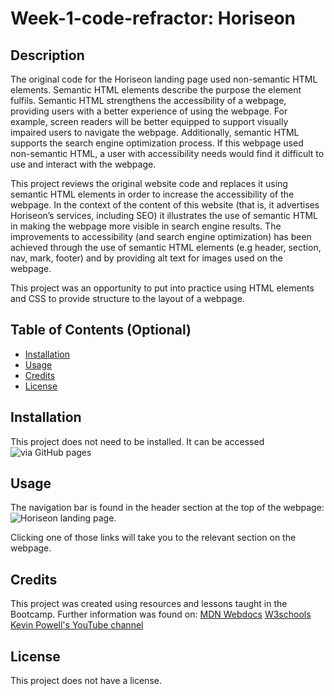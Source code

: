 # Week-1-code-refractor: Horiseon

## Description

The original code for the Horiseon landing page used non-semantic HTML elements. Semantic HTML elements describe the purpose the element fulfils. Semantic HTML strengthens the accessibility of a webpage, providing users with a better experience of using the webpage. For example, screen readers will be better equipped to support visually impaired users to navigate the webpage. Additionally, semantic HTML supports the search engine optimization process. If this webpage used non-semantic HTML, a user with accessibility needs would find it difficult to use and interact with the webpage. 

This project reviews the original website code and replaces it using semantic HTML elements in order to increase the accessibility of the webpage. In the context of the content of this website (that is, it advertises Horiseon’s services, including SEO) it illustrates the use of semantic HTML in making the webpage more visible in search engine results. The improvements to accessibility (and search engine optimization) has been achieved through the use of semantic HTML elements (e.g header, section, nav, mark, footer) and by providing alt text for images used on the webpage. 

This project was an opportunity to put into practice using HTML elements and CSS to provide structure to the layout of a webpage. 

## Table of Contents (Optional)

- [Installation](#installation)
- [Usage](#usage)
- [Credits](#credits)
- [License](#license)

## Installation

This project does not need to be installed. It can be accessed ![via GitHub pages](https://meg-munday.github.io/Week-1-code-refractor/)

## Usage

The navigation bar is found in the header section at the top of the webpage: 
![Horiseon landing page.](/assets/images/landing-page.png)

Clicking one of those links will take you to the relevant section on the webpage.

## Credits

This project was created using resources and lessons taught in the Bootcamp. Further information was found on: 
[MDN Webdocs](https://developer.mozilla.org/en-US/docs/Glossary/Semantics)
[W3schools](https://www.w3schools.com/css/default.asp) 
[Kevin Powell's YouTube channel](https://www.youtube.com/kepowob) 

## License

This project does not have a license.
